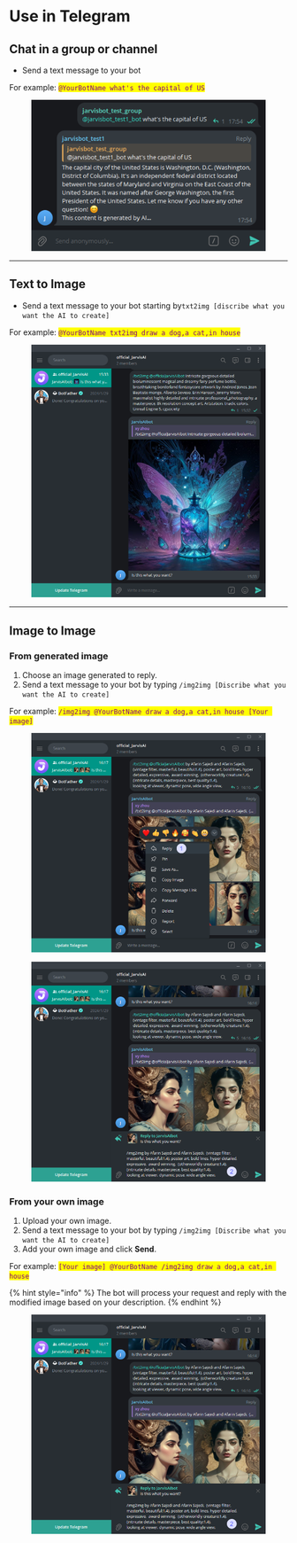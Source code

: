 # Use in Telegram

## Chat in a group or channel

* Send a text message to your bot&#x20;

For example: <mark style="color:purple;">`@YourBotName what's the capital of US`</mark>

<div align="left">

<figure><img src="../.gitbook/assets/image (34).png" alt=""><figcaption></figcaption></figure>

</div>

***

## Text to Image

* Send a text message to your bot starting by`txt2img [discribe what you want the AI to create]`&#x20;

For example: <mark style="color:purple;">`@YourBotName txt2img draw a dog,a cat,in house`</mark>

<figure><img src="../.gitbook/assets/image (35).png" alt=""><figcaption></figcaption></figure>

***

## Image to Image

### From generated image

1. Choose an image generated to reply.
2. Send a text message to your bot  by typing `/img2img [Discribe what you want the AI to create]`

For example:  <mark style="color:purple;">`/img2img @YourBotName draw a dog,a cat,in house [Your image]`</mark>

<figure><img src="../.gitbook/assets/image (36).png" alt=""><figcaption></figcaption></figure>

<figure><img src="../.gitbook/assets/image (39).png" alt=""><figcaption></figcaption></figure>

### From  your own image

1. Upload your own image.
2. Send a text message to your bot by typing `/img2img [Discribe what you want the AI to create]`&#x20;
3. Add your own image and click **Send**.

For example: <mark style="color:purple;">`[Your image] @YourBotName /img2img draw a dog,a cat,in house`</mark>

{% hint style="info" %}
The bot will process your request and reply with the modified image based on your description.
{% endhint %}

<figure><img src="../.gitbook/assets/image (38).png" alt=""><figcaption></figcaption></figure>
